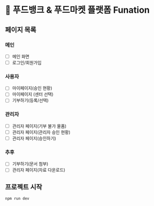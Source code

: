 # 🥬 푸드뱅크 & 푸드마켓 플랫폼 Funation
## 페이지 목록

### 메인
- [ ] 메인 화면 
- [ ] 로그인/회원가입

### 사용자
- [ ] 마이페이지(승인 현황)
- [ ] 마이페이지 (센터 선택)
- [ ] 기부하기(등록/선택)

### 관리자
- [ ] 관리자 페이지(기부 불가 물품)
- [ ] 관리자 페이지(관리자 승인 현황)
- [ ] 관리자 페이지(승인하기)

### 추후
- [ ] 기부하기(문서 첨부)
- [ ] 관리자 페이지(자료 다운로드)

## 프로젝트 시작
```shell
npm run dev
```
